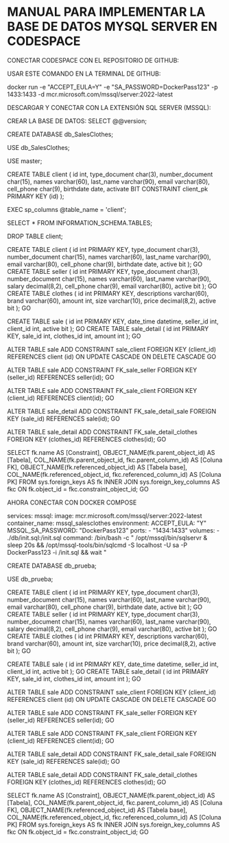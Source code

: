 # MANUAL PARA IMPLEMENTAR LA BASE DE DATOS MYSQL SERVER EN CODESPACE

CONECTAR CODESPACE CON EL REPOSITORIO DE GITHUB:


USAR ESTE COMANDO EN LA TERMINAL DE GITHUB: 

docker run -e "ACCEPT_EULA=Y" -e "SA_PASSWORD=DockerPass123" -p 1433:1433 -d mcr.microsoft.com/mssql/server:2022-latest


DESCARGAR Y CONECTAR CON LA EXTENSIÓN SQL SERVER (MSSQL):




CREAR LA BASE DE DATOS:
SELECT @@version;


CREATE DATABASE db_SalesClothes;


USE db_SalesClothes;


USE master;


CREATE TABLE client (
    id int,
    type_document char(3),
    number_document char(15),
    names varchar(60),
    last_name varchar(90),
    email varchar(80),
    cell_phone char(9),
    birthdate date,
    activate BIT
    CONSTRAINT client_pk PRIMARY KEY (id)
);


EXEC sp_columns @table_name = 'client';


SELECT * FROM INFORMATION_SCHEMA.TABLES;


DROP TABLE client;


CREATE TABLE client (
    id int PRIMARY KEY,
    type_document char(3),
    number_document char(15),
    names varchar(60),
    last_name varchar(90),
    email varchar(80),
    cell_phone char(9),
    birthdate date,
    active bit
);
GO
CREATE TABLE seller (
    id int PRIMARY KEY,
    type_document char(3),
    number_document char(15),
    names varchar(60),
    last_name varchar(90),
    salary decimal(8,2),
    cell_phone char(9),
    email varchar(80),
    active bit
);
GO
CREATE TABLE clothes (
    id int PRIMARY KEY,
    descriptions varchar(60),
    brand varchar(60),
    amount int,
    size varchar(10),
    price decimal(8,2),
    active bit
);
GO


CREATE TABLE sale (
    id int PRIMARY KEY,
    date_time datetime,
    seller_id int,
    client_id int,
    active bit
);
GO
CREATE TABLE sale_detail (
    id int PRIMARY KEY,
    sale_id int,
    clothes_id int,
    amount int
);
GO




ALTER TABLE sale
    ADD CONSTRAINT sale_client FOREIGN KEY (client_id)
    REFERENCES client (id)
    ON UPDATE CASCADE
    ON DELETE CASCADE
GO


ALTER TABLE sale
ADD CONSTRAINT FK_sale_seller FOREIGN KEY (seller_id) REFERENCES seller(id);
GO


ALTER TABLE sale
ADD CONSTRAINT FK_sale_client FOREIGN KEY (client_id) REFERENCES client(id);
GO


ALTER TABLE sale_detail
ADD CONSTRAINT FK_sale_detail_sale FOREIGN KEY (sale_id) REFERENCES sale(id);
GO


ALTER TABLE sale_detail
ADD CONSTRAINT FK_sale_detail_clothes FOREIGN KEY (clothes_id) REFERENCES clothes(id);
GO


SELECT
    fk.name AS [Constraint],
    OBJECT_NAME(fk.parent_object_id) AS [Tabela],
    COL_NAME(fk.parent_object_id, fkc.parent_column_id) AS [Coluna FK],
    OBJECT_NAME(fk.referenced_object_id) AS [Tabela base],
    COL_NAME(fk.referenced_object_id, fkc.referenced_column_id) AS [Coluna PK]
FROM
    sys.foreign_keys AS fk
INNER JOIN
    sys.foreign_key_columns AS fkc ON fk.object_id = fkc.constraint_object_id;
GO




AHORA CONECTAR CON DOCKER COMPOSE

services:
  mssql:
    image: mcr.microsoft.com/mssql/server:2022-latest
    container_name: mssql_salesclothes
    environment:
      ACCEPT_EULA: "Y"
      MSSQL_SA_PASSWORD: "DockerPass123"
    ports:
      - "1434:1433"
    volumes:
      - ./db/init.sql:/init.sql
    command:
      /bin/bash -c "
      /opt/mssql/bin/sqlservr &
      sleep 20s &&
      /opt/mssql-tools/bin/sqlcmd -S localhost -U sa -P DockerPass123 -i /init.sql &&
      wait
      "



CREATE DATABASE db_prueba;


USE db_prueba;


CREATE TABLE client (
    id int PRIMARY KEY,
    type_document char(3),
    number_document char(15),
    names varchar(60),
    last_name varchar(90),
    email varchar(80),
    cell_phone char(9),
    birthdate date,
    active bit
);
GO
CREATE TABLE seller (
    id int PRIMARY KEY,
    type_document char(3),
    number_document char(15),
    names varchar(60),
    last_name varchar(90),
    salary decimal(8,2),
    cell_phone char(9),
    email varchar(80),
    active bit
);
GO
CREATE TABLE clothes (
    id int PRIMARY KEY,
    descriptions varchar(60),
    brand varchar(60),
    amount int,
    size varchar(10),
    price decimal(8,2),
    active bit
);
GO


CREATE TABLE sale (
    id int PRIMARY KEY,
    date_time datetime,
    seller_id int,
    client_id int,
    active bit
);
GO
CREATE TABLE sale_detail (
    id int PRIMARY KEY,
    sale_id int,
    clothes_id int,
    amount int
);
GO




ALTER TABLE sale
    ADD CONSTRAINT sale_client FOREIGN KEY (client_id)
    REFERENCES client (id)
    ON UPDATE CASCADE
    ON DELETE CASCADE
GO


ALTER TABLE sale
ADD CONSTRAINT FK_sale_seller FOREIGN KEY (seller_id) REFERENCES seller(id);
GO


ALTER TABLE sale
ADD CONSTRAINT FK_sale_client FOREIGN KEY (client_id) REFERENCES client(id);
GO


ALTER TABLE sale_detail
ADD CONSTRAINT FK_sale_detail_sale FOREIGN KEY (sale_id) REFERENCES sale(id);
GO


ALTER TABLE sale_detail
ADD CONSTRAINT FK_sale_detail_clothes FOREIGN KEY (clothes_id) REFERENCES clothes(id);
GO


SELECT
    fk.name AS [Constraint],
    OBJECT_NAME(fk.parent_object_id) AS [Tabela],
    COL_NAME(fk.parent_object_id, fkc.parent_column_id) AS [Coluna FK],
    OBJECT_NAME(fk.referenced_object_id) AS [Tabela base],
    COL_NAME(fk.referenced_object_id, fkc.referenced_column_id) AS [Coluna PK]
FROM
    sys.foreign_keys AS fk
INNER JOIN
    sys.foreign_key_columns AS fkc ON fk.object_id = fkc.constraint_object_id;
GO


